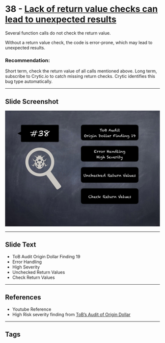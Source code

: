 
# 38 - [Lack of return value checks can lead to unexpected results](./Lack%20of%20return%20value%20checks%20can%20lead%20to%20unexpected%20results.md)

Several function calls do not check the return value. 

Without a return value check, the code is error-prone, which may lead to unexpected results.

### Recommendation:
Short term, check the return value of all calls mentioned above. Long term, subscribe to Crytic.io to catch missing return checks. Crytic identifies this bug type automatically.
___
## Slide Screenshot
![038.png](../../images/7.%20Audit%20Findings%20101/038.png)
___
## Slide Text
- ToB Audit Origin Dollar Finding 19
- Error Handling
- High Severity
- Unchecked Return Values
- Check Return Values
___
## References
- Youtube Reference
- High Risk severity finding from [ToB’s Audit of Origin Dollar](https://github.com/trailofbits/publications/blob/master/reviews/OriginDollar.pdf)
___
## Tags
